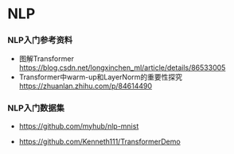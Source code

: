 # NLP
### NLP入门参考资料
+ 图解Transformer https://blog.csdn.net/longxinchen_ml/article/details/86533005
+ Transformer中warm-up和LayerNorm的重要性探究 https://zhuanlan.zhihu.com/p/84614490

### NLP入门数据集
+ https://github.com/myhub/nlp-mnist

+ https://github.com/Kenneth111/TransformerDemo
